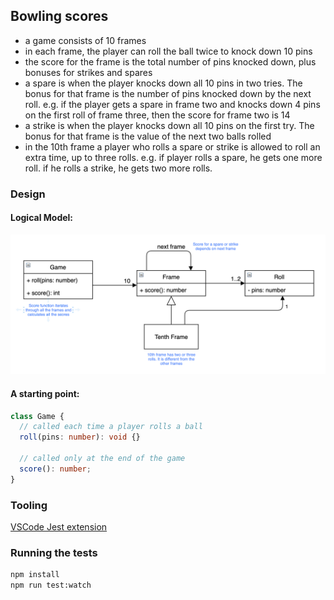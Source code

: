 ## Bowling scores

- a game consists of 10 frames
- in each frame, the player can roll the ball twice to knock down 10 pins
- the score for the frame is the total number of pins knocked down, plus bonuses for strikes and spares
- a spare is when the player knocks down all 10 pins in two tries. The bonus for that frame is the number of pins knocked down by the next roll. e.g. if the player gets a spare in frame two and knocks down 4 pins on the first roll of frame three, then the score for frame two is 14
- a strike is when the player knocks down all 10 pins on the first try. The bonus for that frame is the value of the next two balls rolled
- in the 10th frame a player who rolls a spare or strike is allowed to roll an extra time, up to three rolls. e.g. if player rolls a spare, he gets one more roll. if he rolls a strike, he gets two more rolls.

### Design

#### Logical Model:

![Logical Model](logical_model.png)

#### A starting point:

```typescript
class Game {
  // called each time a player rolls a ball
  roll(pins: number): void {}

  // called only at the end of the game
  score(): number;
}
```

### Tooling

[VSCode Jest extension](https://github.com/jest-community/vscode-jest)

### Running the tests

```bash
npm install
npm run test:watch
```
